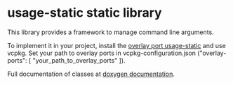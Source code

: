 # usage-static static library

This library provides a framework to manage command line arguments.

To implement it in your project, install the [overlay port usage-static](https://github.com/krisk78/overlay-ports/tree/61cd2b103ca91bc03d7903adcef837260e348dfc/usage-static) and use vcpkg. Set your path to overlay ports in vcpkg-configuration.json ("overlay-ports": [ "your_path_to_overlay_ports" ]).

Full documentation of classes at <a href="https://krisk78.github.io/usage-static/html/index.html" target="_blank">doxygen documentation</a>.
